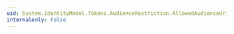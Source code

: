 ```yaml
---
uid: System.IdentityModel.Tokens.AudienceRestriction.AllowedAudienceUris
internalonly: False
---
```

